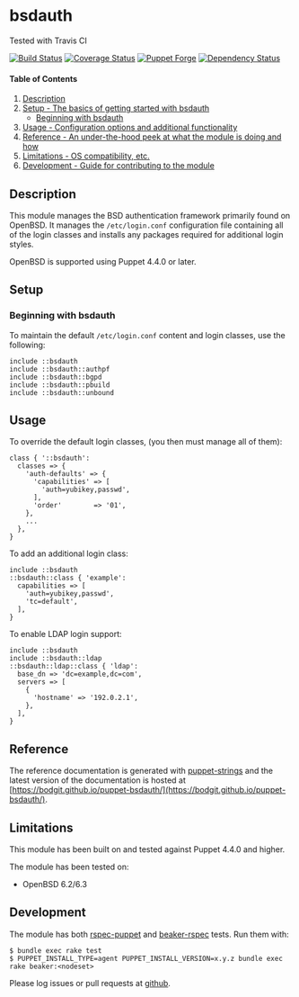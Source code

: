# bsdauth

Tested with Travis CI

[![Build Status](https://travis-ci.org/bodgit/puppet-bsdauth.svg?branch=master)](https://travis-ci.org/bodgit/puppet-bsdauth)
[![Coverage Status](https://coveralls.io/repos/bodgit/puppet-bsdauth/badge.svg?branch=master&service=github)](https://coveralls.io/github/bodgit/puppet-bsdauth?branch=master)
[![Puppet Forge](http://img.shields.io/puppetforge/v/bodgit/bsdauth.svg)](https://forge.puppetlabs.com/bodgit/bsdauth)
[![Dependency Status](https://gemnasium.com/bodgit/puppet-bsdauth.svg)](https://gemnasium.com/bodgit/puppet-bsdauth)

#### Table of Contents

1. [Description](#description)
2. [Setup - The basics of getting started with bsdauth](#setup)
    * [Beginning with bsdauth](#beginning-with-bsdauth)
3. [Usage - Configuration options and additional functionality](#usage)
4. [Reference - An under-the-hood peek at what the module is doing and how](#reference)
5. [Limitations - OS compatibility, etc.](#limitations)
6. [Development - Guide for contributing to the module](#development)

## Description

This module manages the BSD authentication framework primarily found on
OpenBSD. It manages the `/etc/login.conf` configuration file containing all
of the login classes and installs any packages required for additional login
styles.

OpenBSD is supported using Puppet 4.4.0 or later.

## Setup

### Beginning with bsdauth

To maintain the default `/etc/login.conf` content and login classes, use the
following:

```puppet
include ::bsdauth
include ::bsdauth::authpf
include ::bsdauth::bgpd
include ::bsdauth::pbuild
include ::bsdauth::unbound
```

## Usage

To override the default login classes, (you then must manage all of them):

```puppet
class { '::bsdauth':
  classes => {
    'auth-defaults' => {
      'capabilities' => [
        'auth=yubikey,passwd',
      ],
      'order'        => '01',
    },
    ...
  },
}
```

To add an additional login class:

```puppet
include ::bsdauth
::bsdauth::class { 'example':
  capabilities => [
    'auth=yubikey,passwd',
    'tc=default',
  ],
}
```

To enable LDAP login support:

```puppet
include ::bsdauth
include ::bsdauth::ldap
::bsdauth::ldap::class { 'ldap':
  base_dn => 'dc=example,dc=com',
  servers => [
    {
      'hostname' => '192.0.2.1',
    },
  ],
}
```

## Reference

The reference documentation is generated with
[puppet-strings](https://github.com/puppetlabs/puppet-strings) and the latest
version of the documentation is hosted at
[https://bodgit.github.io/puppet-bsdauth/](https://bodgit.github.io/puppet-bsdauth/).

## Limitations

This module has been built on and tested against Puppet 4.4.0 and higher.

The module has been tested on:

* OpenBSD 6.2/6.3

## Development

The module has both [rspec-puppet](http://rspec-puppet.com) and
[beaker-rspec](https://github.com/puppetlabs/beaker-rspec) tests. Run them
with:

```
$ bundle exec rake test
$ PUPPET_INSTALL_TYPE=agent PUPPET_INSTALL_VERSION=x.y.z bundle exec rake beaker:<nodeset>
```

Please log issues or pull requests at
[github](https://github.com/bodgit/puppet-bsdauth).
